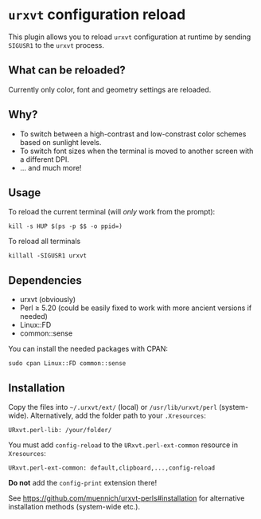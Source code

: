 # `urxvt` configuration reload

This plugin allows you to reload `urxvt` configuration at runtime
by sending `SIGUSR1` to the `urxvt` process.

## What can be reloaded?

Currently only color, font and geometry settings are reloaded.

## Why?

  * To switch between a high-contrast and low-constrast color
    schemes based on sunlight levels.
  * To switch font sizes when the terminal is moved to
    another screen with a different DPI.
  * ... and much more!

## Usage

To reload the current terminal (will *only* work from the prompt):

    kill -s HUP $(ps -p $$ -o ppid=)

To reload all terminals

    killall -SIGUSR1 urxvt

## Dependencies

  * urxvt (obviously)
  * Perl ≥ 5.20 (could be easily fixed to work with more ancient
    versions if needed)
  * Linux::FD
  * common::sense

You can install the needed packages with CPAN:

    sudo cpan Linux::FD common::sense

## Installation

Copy the files into `~/.urxvt/ext/` (local) or `/usr/lib/urxvt/perl`
(system-wide). Alternatively, add the folder path to your `.Xresources`:

    URxvt.perl-lib: /your/folder/

You must add `config-reload` to the `URxvt.perl-ext-common` resource in
`Xresources`:

    URxvt.perl-ext-common: default,clipboard,...,config-reload

**Do not** add the `config-print` extension there!

See https://github.com/muennich/urxvt-perls#installation for alternative
installation methods (system-wide etc.).
